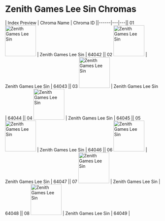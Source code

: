 # Zenith Games Lee Sin Chromas

| Index  Preview | Chroma Name | Chroma ID ||------|---|---|| 01  <img src='https://raw.communitydragon.org/latest/plugins/rcp-be-lol-game-data/global/default/v1/champion-chroma-images/64/64042.png' alt='Zenith Games Lee Sin' width='100'> | Zenith Games Lee Sin | 64042 || 02  <img src='https://raw.communitydragon.org/latest/plugins/rcp-be-lol-game-data/global/default/v1/champion-chroma-images/64/64043.png' alt='Zenith Games Lee Sin' width='100'> | Zenith Games Lee Sin | 64043 || 03  <img src='https://raw.communitydragon.org/latest/plugins/rcp-be-lol-game-data/global/default/v1/champion-chroma-images/64/64044.png' alt='Zenith Games Lee Sin' width='100'> | Zenith Games Lee Sin | 64044 || 04  <img src='https://raw.communitydragon.org/latest/plugins/rcp-be-lol-game-data/global/default/v1/champion-chroma-images/64/64045.png' alt='Zenith Games Lee Sin' width='100'> | Zenith Games Lee Sin | 64045 || 05  <img src='https://raw.communitydragon.org/latest/plugins/rcp-be-lol-game-data/global/default/v1/champion-chroma-images/64/64046.png' alt='Zenith Games Lee Sin' width='100'> | Zenith Games Lee Sin | 64046 || 06  <img src='https://raw.communitydragon.org/latest/plugins/rcp-be-lol-game-data/global/default/v1/champion-chroma-images/64/64047.png' alt='Zenith Games Lee Sin' width='100'> | Zenith Games Lee Sin | 64047 || 07  <img src='https://raw.communitydragon.org/latest/plugins/rcp-be-lol-game-data/global/default/v1/champion-chroma-images/64/64048.png' alt='Zenith Games Lee Sin' width='100'> | Zenith Games Lee Sin | 64048 || 08  <img src='https://raw.communitydragon.org/latest/plugins/rcp-be-lol-game-data/global/default/v1/champion-chroma-images/64/64049.png' alt='Zenith Games Lee Sin' width='100'> | Zenith Games Lee Sin | 64049 |